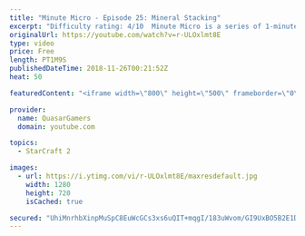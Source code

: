 ```yaml
---
title: "Minute Micro - Episode 25: Mineral Stacking"
excerpt: "Difficulty rating: 4/10  Minute Micro is a series of 1-minute videos explaining how to perform common micro techniques. This episode is on stacking workers to fight melee units.  twitch.tv/Quasarprintf"
originalUrl: https://youtube.com/watch?v=r-ULOxlmt8E
type: video
price: Free
length: PT1M9S
publishedDateTime: 2018-11-26T00:21:52Z
heat: 50

featuredContent: "<iframe width=\"800\" height=\"500\" frameborder=\"0\" src=\"https://www.youtube.com/embed/r-ULOxlmt8E\" allow=\"accelerometer; autoplay; encrypted-media; gyroscope; picture-in-picture\" allowfullscreen></iframe>"

provider:
  name: QuasarGamers
  domain: youtube.com

topics:
  - StarCraft 2

images:
  - url: https://i.ytimg.com/vi/r-ULOxlmt8E/maxresdefault.jpg
    width: 1280
    height: 720
    isCached: true

secured: "UhiMnrhbXinpMuSpC8EuWcGCs3xs6uQIT+mqgI/183uWvom/GI9UxBO5B2E1DEQfZ9SBiWwT6J9JEGVTCZRawW/Bi4GmB26bZQSq6WoHUD8lE51h8DtMj1Xh+0oZMCLOy8+uzFcxNc608FXxGEp0Kx/OvEluZ8y2wfee/XvfWP8GbrFyk4SaTKOdTiwVKAghg9qobjta77fnC0zd6wLPnTWP5PCkMt9fIOxs9vZ4GzbVmn7F44bCPJp89Gv5U1M6B8yH97cRY2oGOK46L+Mdgdiq7c/0tB+K5ew0+gcHlzMeCa8uk3wyP9CgeUvfd1lBWv0RRKx2n4sLWqZhFX5/qDBIHbIWe3KCyUXL6BwmFsFQKxHxh3ewR1wx8aUQtRBdV6/LXisCiDSGfP9NRkhtcfUxWnc5ajSw4xt1Z+7CyHw=;7ChwbRtxu+YbxdXQESq0CA=="
---
```


